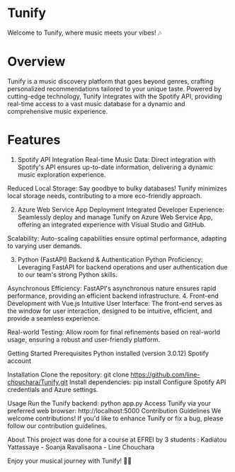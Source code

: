 # Tunify
Welcome to Tunify, where music meets your vibes! 🎶

# Overview
Tunify is a music discovery platform that goes beyond genres, crafting personalized recommendations tailored to your unique taste. Powered by cutting-edge technology, Tunify integrates with the Spotify API, providing real-time access to a vast music database for a dynamic and comprehensive music experience.

# Features
1. Spotify API Integration
Real-time Music Data: Direct integration with Spotify's API ensures up-to-date information, delivering a dynamic music exploration experience.

Reduced Local Storage: Say goodbye to bulky databases! Tunify minimizes local storage needs, contributing to a more eco-friendly approach.

2. Azure Web Service App Deployment
Integrated Developer Experience: Seamlessly deploy and manage Tunify on Azure Web Service App, offering an integrated experience with Visual Studio and GitHub.

Scalability: Auto-scaling capabilities ensure optimal performance, adapting to varying user demands.

3. Python (FastAPI) Backend & Authentication
Python Proficiency: Leveraging FastAPI for backend operations and user authentication due to our team's strong Python skills.

Asynchronous Efficiency: FastAPI's asynchronous nature ensures rapid performance, providing an efficient backend infrastructure.
4. Front-end Development with Vue.js
Intuitive User Interface: The front-end serves as the window for user interaction, designed to be intuitive, efficient, and provide a seamless experience.

Real-world Testing: Allow room for final refinements based on real-world usage, ensuring a robust and user-friendly platform.

Getting Started
Prerequisites
Python installed (version 3.0.12)
Spotify account

Installation
Clone the repository: git clone https://github.com/line-chouchara/Tunify.git
Install dependencies: pip install 
Configure Spotify API credentials and Azure settings.

Usage
Run the Tunify backend: python app.py
Access Tunify via your preferred web browser: http://localhost:5000
Contribution Guidelines
We welcome contributions! If you'd like to enhance Tunify or fix a bug, please follow our contribution guidelines.

About
This project was done for a course at EFREI by 3 students :  Kadiatou Yattassaye - Soanja Ravalisaona - Line Chouchara 

Enjoy your musical journey with Tunify! 🎵✨

